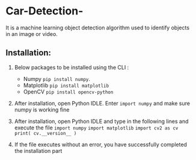 # Car-Detection-
It is a machine learning object detection algorithm used to identify objects in an image or video.
## Installation:
1. Below packages to be installed using the CLI :

    - Numpy `pip install numpy`.
    - Matplotlib `pip install matplotlib` 
    - OpenCV `pip install opencv-python`
2. After installation, open Python IDLE. Enter `import numpy` and make sure numpy is working fine
3.  After installation, open Python IDLE and type in the following lines and execute the file 
  `import numpy`
  `import matplotlib`
  `import cv2 as cv`
  `print( cv.__version__ )`
  4. If the file executes without an error,  you have successfully completed the installation part
